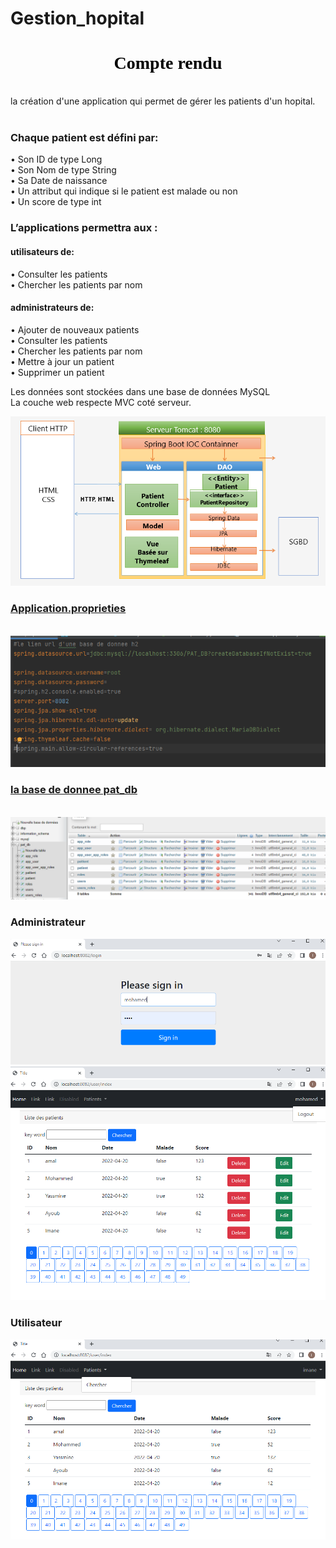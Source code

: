 # Gestion_hopital
<h1 style="text-align: center; color: black; font-family: 'Script MT Bold'"> Compte rendu </h1>
<p>
<br>
la création d'une application qui permet de gérer les patients d'un hopital.<br>
<br>
<h3>Chaque patient est défini par: </h3>
• Son ID de type Long <br>
• Son Nom de type String<br>
• Sa Date de naissance<br>
• Un attribut qui indique si le patient est malade ou non<br>
• Un score de type int<br>

<h3>L’applications permettra aux :</h3>
<h4>utilisateurs de:</h4>
• Consulter les patients<br>
• Chercher les patients par nom<br>
<h4>administrateurs de:</h4>
• Ajouter de nouveaux patients<br>
• Consulter les patients<br>
• Chercher les patients par nom<br>
• Mettre à jour un patient<br>
• Supprimer un patient<br>

Les données sont stockées dans une base de données MySQL<br>
La couche web respecte MVC coté serveur.<br></p>
<img src="image/cap1.png">

<h3><u>Application.proprieties</u></h3><br>
<img src="image/capture2.png">

<h3><u>la base de donnee pat_db</u></h3><br>
<img src="image/capture3.png">


<h3>Administrateur</h3>
<img src="image/login.png">
<img src="image/index.png">

<h3>Utilisateur</h3>
<img src="image/chercher.png">
